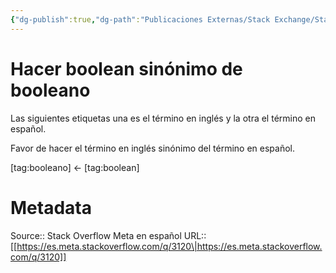 ```yaml
---
{"dg-publish":true,"dg-path":"Publicaciones Externas/Stack Exchange/Stack Overflow en español/Stack Overflow en español Meta/es.meta.stackoverflow.com-3120.md","permalink":"/publicaciones-externas/stack-exchange/stack-overflow-en-espanol/stack-overflow-en-espanol-meta/es-meta-stackoverflow-com-3120/","title":"Hacer boolean sinónimo de booleano","hide":true,"noteIcon":"\"0\"","created":"2024-04-03T12:49:10.681-06:00","updated":"2024-04-05T16:44:02.339-06:00"}
---
```


# Hacer boolean sinónimo de booleano

Las siguientes etiquetas una es el término en inglés y la otra el término en español.

Favor de hacer el término en inglés sinónimo del término en español.

[tag:booleano] ← [tag:boolean]

# Metadata
Source:: Stack Overflow Meta en español
URL:: [[https://es.meta.stackoverflow.com/q/3120\|https://es.meta.stackoverflow.com/q/3120]]

